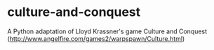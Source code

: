 culture-and-conquest
====================

A Python adaptation of Lloyd Krassner's game Culture and Conquest (http://www.angelfire.com/games2/warpspawn/Culture.html)
